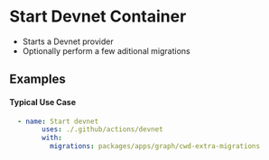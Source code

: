 # Start Devnet Container

- Starts a Devnet provider
- Optionally perform a few aditional migrations

## Examples

#### Typical Use Case

```yaml
  - name: Start devnet
        uses: ./.github/actions/devnet
        with:
          migrations: packages/apps/graph/cwd-extra-migrations
```
